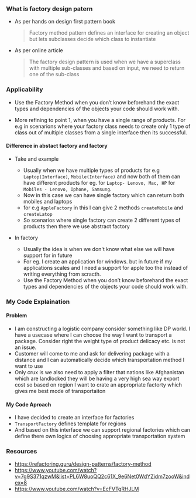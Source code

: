 ### What is factory design patern 
* As per hands on design first pattern book 
    >  Factory method pattern defines an interface for creating an object but lets subclasses decide which class to instantiate
* As per online article
    > The factory design pattern is used when we have a superclass with multiple sub-classes and based on input, we need to return one of the sub-class 

### Applicability
* Use the Factory Method when you don’t know beforehand the exact types and dependencies of the objects your code should work with.

* More refining to point 1, when you have a single range of products. For e.g in scenarions where your factory class needs to create only 1 type of class out of multiple classes from a single interface then its successful.

#### Difference in abstact factory and factory
* Take and example
    * Usually when we have multiple types of products for e.g `Laptop(Interface)`, `Mobile(Interface)` and now both of them can have different products for eg. for `Laptop- Lenovo, Mac, HP` for `Mobiles - Lenovo, Iphone, Samsung`.
    * Now in this case we can have single factory which can return both mobiles and laptops
    * for e.g `AppleFactory` in this I can give 2 methods `createMobile` and `createLatop` 
    * So scenarios where single factory can create 2 different types of products then there we use abstract factory

* In factory
    * Usually the idea is when we don't know what else we will have support for in future
    * For eg. I create an application for windows. but in future if my applications scales and I need a support for apple too the instead of writing everything from scracth.
    * Use the Factory Method when you don’t know beforehand the exact types and dependencies of the objects your code should work with.


### My Code Explaination

#### Problem
* I am constructing a logistic company consider something like DP world. I have a usecase where I can choose the way I want to transport a package. Consider right the weight type of product delicacy etc. is not an issue. 
* Customer will come to me and ask for delivering package with a distance and I can automatically decide which transportation method I want to use
* Only crux is we also need to apply a filter that nations like Afghanistan which are landlocked they will be having a very high sea way export cost so based on region I want to crate an appropriate factorty which gives me best mode of transportaiton


#### My Code Aproach
* I have decided to create an interface for factories
* `TransportFactory` defines template for regions
* And based on this interface we can support regional factories which can define there own logics of choosing appropriate transportation system



### Resources
* https://refactoring.guru/design-patterns/factory-method
* https://www.youtube.com/watch?v=7g9S371qzwM&list=PL6W8uoQQ2c61X_9e6Net0WdYZidm7zooW&index=8
* https://www.youtube.com/watch?v=EcFVTgRHJLM




